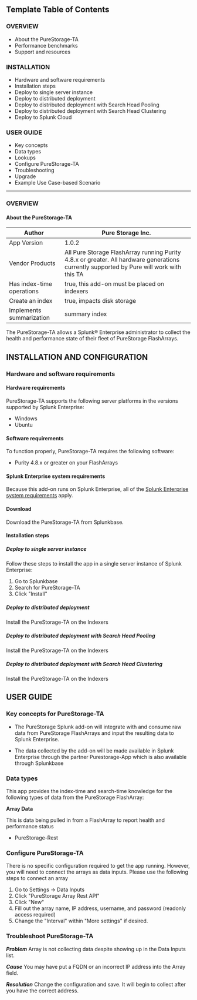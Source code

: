 ﻿## Template Table of Contents

### OVERVIEW

- About the PureStorage-TA
- Performance benchmarks
- Support and resources

### INSTALLATION

- Hardware and software requirements
- Installation steps
- Deploy to single server instance
- Deploy to distributed deployment
- Deploy to distributed deployment with Search Head Pooling
- Deploy to distributed deployment with Search Head Clustering
- Deploy to Splunk Cloud 


### USER GUIDE

- Key concepts
- Data types
- Lookups
- Configure PureStorage-TA
- Troubleshooting
- Upgrade
- Example Use Case-based Scenario

---
### OVERVIEW

#### About the PureStorage-TA

| Author | Pure Storage Inc. |
| --- | --- |
| App Version | 1.0.2 |
| Vendor Products | All Pure Storage FlashArray running Purity 4.8.x or greater. All hardware generations currently supported by Pure will work with this TA |
| Has index-time operations | true, this add-on must be placed on indexers |
| Create an index | true, impacts disk storage |
| Implements summarization | summary index |

The PureStorage-TA allows a Splunk® Enterprise administrator to collect the health and performance state of their fleet of PureStorage FlashArrays.

## INSTALLATION AND CONFIGURATION

### Hardware and software requirements

#### Hardware requirements

PureStorage-TA supports the following server platforms in the versions supported by Splunk Enterprise:

- Windows
- Ubuntu

#### Software requirements

To function properly, PureStorage-TA requires the following software:

- Purity 4.8.x or greater on your FlashArrays

#### Splunk Enterprise system requirements

Because this add-on runs on Splunk Enterprise, all of the [Splunk Enterprise system requirements](http://docs.splunk.com/Documentation/Splunk/latest/Installation/Systemrequirements) apply.

#### Download

Download the PureStorage-TA from Splunkbase.

#### Installation steps

##### Deploy to single server instance

Follow these steps to install the app in a single server instance of Splunk Enterprise:

1. Go to Splunkbase
2. Search for PureStorage-TA
3. Click "Install"

##### Deploy to distributed deployment

Install the PureStorage-TA on the Indexers

##### Deploy to distributed deployment with Search Head Pooling

Install the PureStorage-TA on the Indexers

##### Deploy to distributed deployment with Search Head Clustering

Install the PureStorage-TA on the Indexers

## USER GUIDE

### Key concepts for PureStorage-TA
-	The PureStorage Splunk add-on will integrate with and consume raw data from PureStorage FlashArrays and input the resulting data to Splunk Enterprise.

-	The data collected by the add-on will be made available in Splunk Enterprise through the partner Purestorage-App which is also available through Splunkbase


### Data types

This app provides the index-time and search-time knowledge for the following types of data from the PureStorage FlashArray:

**Array Data**

This is data being pulled in from a FlashArray to report health and performance status

- PureStorage-Rest

### Configure PureStorage-TA

There is no specific configuration required to get the app running. However, you will need to connect the arrays as data inputs. Please use the following steps to connect an array

1. Go to Settings -> Data Inputs
2. Click "PureStorage Array Rest API"
3. Click "New"
4. Fill out the array name, IP address, username, and password (readonly access required)
5. Change the "Interval" within "More settings" if desired.

### Troubleshoot PureStorage-TA

***Problem***
Array is not collecting data despite showing up in the Data Inputs list.

***Cause***
You may have put a FQDN or an incorrect IP address into the Array field.

***Resolution***
Change the configuration and save. It will begin to collect after you have the correct address.
